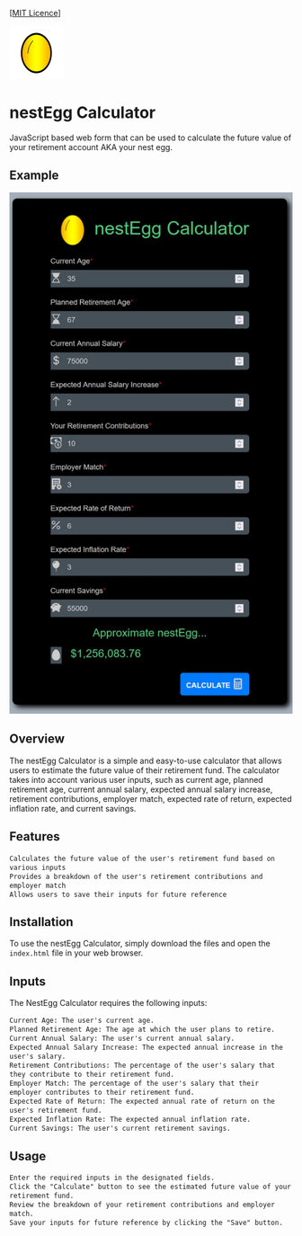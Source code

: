 [[MIT Licence](https://en.wikipedia.org/wiki/MIT_License)]


![alt text](https://raw.githubusercontent.com/sorzkode/nestEgg/master/nestEgg.png)

# nestEgg Calculator

JavaScript based web form that can be used to calculate the future value of your retirement account AKA your nest egg.

## Example

![alt text](https://raw.githubusercontent.com/sorzkode/nestEgg/master/example.jpg)

## Overview

The nestEgg Calculator is a simple and easy-to-use calculator that allows users to estimate the future value of their retirement fund. The calculator takes into account various user inputs, such as current age, planned retirement age, current annual salary, expected annual salary increase, retirement contributions, employer match, expected rate of return, expected inflation rate, and current savings.

## Features

    Calculates the future value of the user's retirement fund based on various inputs
    Provides a breakdown of the user's retirement contributions and employer match
    Allows users to save their inputs for future reference

## Installation

To use the nestEgg Calculator, simply download the files and open the `index.html` file in your web browser.

## Inputs

The NestEgg Calculator requires the following inputs:

    Current Age: The user's current age.
    Planned Retirement Age: The age at which the user plans to retire.
    Current Annual Salary: The user's current annual salary.
    Expected Annual Salary Increase: The expected annual increase in the user's salary.
    Retirement Contributions: The percentage of the user's salary that they contribute to their retirement fund.
    Employer Match: The percentage of the user's salary that their employer contributes to their retirement fund.
    Expected Rate of Return: The expected annual rate of return on the user's retirement fund.
    Expected Inflation Rate: The expected annual inflation rate.
    Current Savings: The user's current retirement savings.

## Usage

    Enter the required inputs in the designated fields.
    Click the "Calculate" button to see the estimated future value of your retirement fund.
    Review the breakdown of your retirement contributions and employer match.
    Save your inputs for future reference by clicking the "Save" button.


